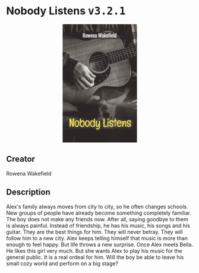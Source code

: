 
# Nobody Listens <kbd>v3.2.1</kbd>

<center>
  <img src="./cover-1024.jpg"/>
</center>

## Creator
Rowena Wakefield

## Description
Alex's family always moves from city to city, so he often changes schools. New groups of people have already become something completely familiar. The boy does not make any friends now. After all, saying goodbye to them is always painful. Instead of friendship, he has his music, his songs and his guitar. They are the best things for him. They will never betray. They will follow him to a new city. Alex keeps telling himself that music is more than enough to feel happy. But life throws a new surprise. Once Alex meets Bella. He likes this girl very much. But she wants Alex to play his music for the general public. It is a real ordeal for him. Will the boy be able to leave his small cozy world and perform on a big stage? 
